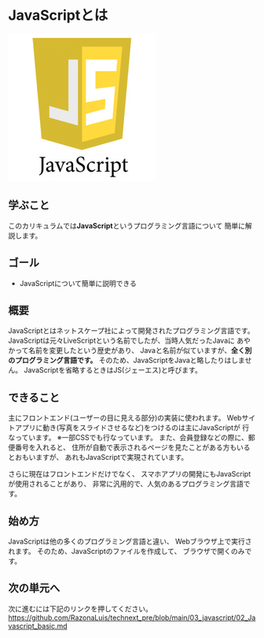 # JavaScriptとは

![ロゴ](../img/js/js_logo.png)


## 学ぶこと
このカリキュラムでは**JavaScript**というプログラミング言語について
簡単に解説します。

## ゴール
- JavaScriptについて簡単に説明できる

## 概要
JavaScriptとはネットスケープ社によって開発されたプログラミング言語です。
JavaScriptは元々LiveScriptという名前でしたが、当時人気だったJavaに
あやかって名前を変更したという歴史があり、
Javaと名前が似ていますが、**全く別のプログラミング言語です。**
そのため、JavaScriptをJavaと略したりはしません。
JavaScriptを省略するときはJS(ジェーエス)と呼びます。

## できること
主にフロントエンド(ユーザーの目に見える部分)の実装に使われます。
Webサイトアプリに動き(写真をスライドさせるなど)をつけるのは主にJavaScriptが
行なっています。
※一部CSSでも行なっています。
また、会員登録などの際に、郵便番号を入れると、
住所が自動で表示されるページを見たことがある方もいるとおもいますが、
あれもJavaScriptで実現されています。

さらに現在はフロントエンドだけでなく、
スマホアプリの開発にもJavaScriptが使用されることがあり、
非常に汎用的で、人気のあるプログラミング言語です。

## 始め方
JavaScriptは他の多くのプログラミング言語と違い、
Webブラウザ上で実行されます。
そのため、JavaScriptのファイルを作成して、
ブラウザで開くのみです。

## 次の単元へ
次に進むには下記のリンクを押してください。<br>
https://github.com/RazonaLuis/technext_pre/blob/main/03_javascript/02_Javascript_basic.md



